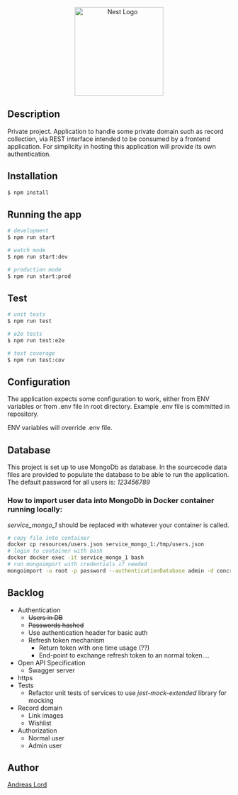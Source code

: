 <p align="center">
  <a href="http://nestjs.com/" target="blank"><img src="https://nestjs.com/img/logo-small.svg" width="200" alt="Nest Logo" /></a>
</p>

## Description

Private project. Application to handle some private domain such as record collection, via REST interface intended to be 
consumed by a frontend application. For simplicity in hosting this application will provide its own authentication. 

## Installation

```bash
$ npm install
```

## Running the app

```bash
# development
$ npm run start

# watch mode
$ npm run start:dev

# production mode
$ npm run start:prod
```

## Test

```bash
# unit tests
$ npm run test

# e2e tests
$ npm run test:e2e

# test coverage
$ npm run test:cov
```

## Configuration
The application expects some configuration to work, either from ENV variables or from .env file in root directory. 
Example .env file is committed in repository. 

ENV variables will override .env file.

## Database
This project is set up to use MongoDb as database. In the sourcecode data files are provided to populate the database to
be able to run the application. The default password for all users is: _123456789_

### How to import user data into MongoDb in Docker container running locally:
_service_mongo_1_ should be replaced with whatever your container is called.
```bash
# copy file into container
docker cp resources/users.json service_mongo_1:/tmp/users.json
# login to container with bash
docker docker exec -it service_mongo_1 bash
# run mongoimport with credentials if needed
mongoimport -u root -p password --authenticationDatabase admin -d concrete -c users --type=json --file /tmp/users.json
```

## Backlog
* Authentication
  * ~~Users in DB~~
  * ~~Passwords hashed~~
  * Use authentication header for basic auth
  * Refresh token mechanism
    * Return token with one time usage (??)
    * End-point to exchange refresh token to an normal token.... 
* Open API Specification
  * Swagger server
* https
* Tests 
  * Refactor unit tests of services to use _jest-mock-extended_ library for mocking
* Record domain
    * Link images
    * Wishlist
* Authorization
  * Normal user
  * Admin user



## Author
[Andreas Lord](mailto:andlo779@gmail.com) 